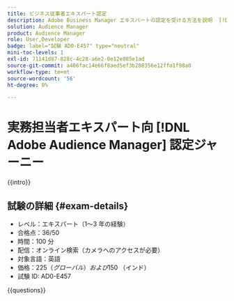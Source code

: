 ```yaml
---
title: ビジネス従事者エキスパート認定
description: Adobe Business Manager エキスパートの認定を受ける方法を説明  [!DNL Audience Manager]  ます。
solution: Audience Manager
product: Audience Manager
role: User,Developer
badge: label="試験 AD0-E457" type="neutral"
mini-toc-levels: 1
exl-id: 71141d87-828c-4c28-a6e2-0e12e885e1ad
source-git-commit: a406fac14e66f8aed5ef3b288356e12ffa1f98a0
workflow-type: tm+mt
source-wordcount: '56'
ht-degree: 0%

---
```


# 実務担当者エキスパート向 [!DNL Adobe Audience Manager] 認定ジャーニー

{{intro}}

## 試験の詳細 {#exam-details}

* レベル：エキスパート（1～3 年の経験）
* 合格点：36/50
* 時間：100 分
* 配信：オンライン検索（カメラへのアクセスが必要）
* 対象言語：英語
* 価格：$225 （グローバル）および$150 （インド）
* 試験 ID: AD0-E457

{{questions}}
